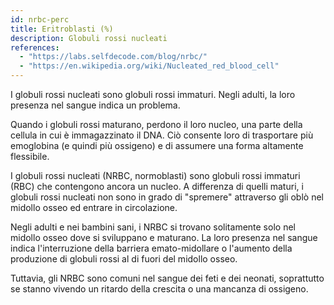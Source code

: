 ```yaml
---
id: nrbc-perc
title: Eritroblasti (%)
description: Globuli rossi nucleati
references:
  - "https://labs.selfdecode.com/blog/nrbc/"
  - "https://en.wikipedia.org/wiki/Nucleated_red_blood_cell"
---
```


I globuli rossi nucleati sono globuli rossi immaturi. Negli adulti, la loro presenza nel sangue indica un problema.

Quando i globuli rossi maturano, perdono il loro nucleo, una parte della cellula in cui è immagazzinato il DNA. Ciò consente loro di trasportare più emoglobina (e quindi più ossigeno) e di assumere una forma altamente flessibile.

I globuli rossi nucleati (NRBC, normoblasti) sono globuli rossi immaturi (RBC) che contengono ancora un nucleo. A differenza di quelli maturi, i globuli rossi nucleati non sono in grado di "spremere" attraverso gli oblò nel midollo osseo ed entrare in circolazione.

Negli adulti e nei bambini sani, i NRBC si trovano solitamente solo nel midollo osseo dove si sviluppano e maturano. La loro presenza nel sangue indica l'interruzione della barriera emato-midollare o l'aumento della produzione di globuli rossi al di fuori del midollo osseo.

Tuttavia, gli NRBC sono comuni nel sangue dei feti e dei neonati, soprattutto se stanno vivendo un ritardo della crescita o una mancanza di ossigeno.
